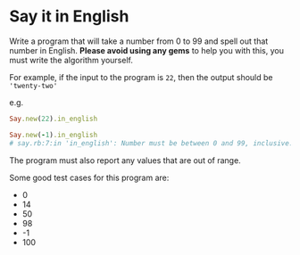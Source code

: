 # Say it in English

Write a program that will take a number from 0 to 99 and spell out that number in English. **Please avoid using any gems** to help you with this, you must write the algorithm yourself.

For example, if the input to the program is `22`, then the output should be `'twenty-two'`

e.g.

```ruby
Say.new(22).in_english
```

```ruby
Say.new(-1).in_english
# say.rb:7:in 'in_english': Number must be between 0 and 99, inclusive. (ArgumentError)
```

The program must also report any values that are out of range.

Some good test cases for this program are:

- 0
- 14
- 50
- 98
- -1
- 100
